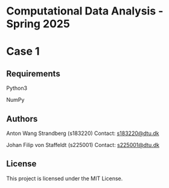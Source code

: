 # Computational Data Analysis - Spring 2025

# Case 1

## Requirements

Python3

NumPy

## Authors

Anton Wang Strandberg (s183220)
Contact: s183220@dtu.dk

Johan Filip von Staffeldt (s225001)
Contact: s225001@dtu.dk

## License

This project is licensed under the MIT License.
    

